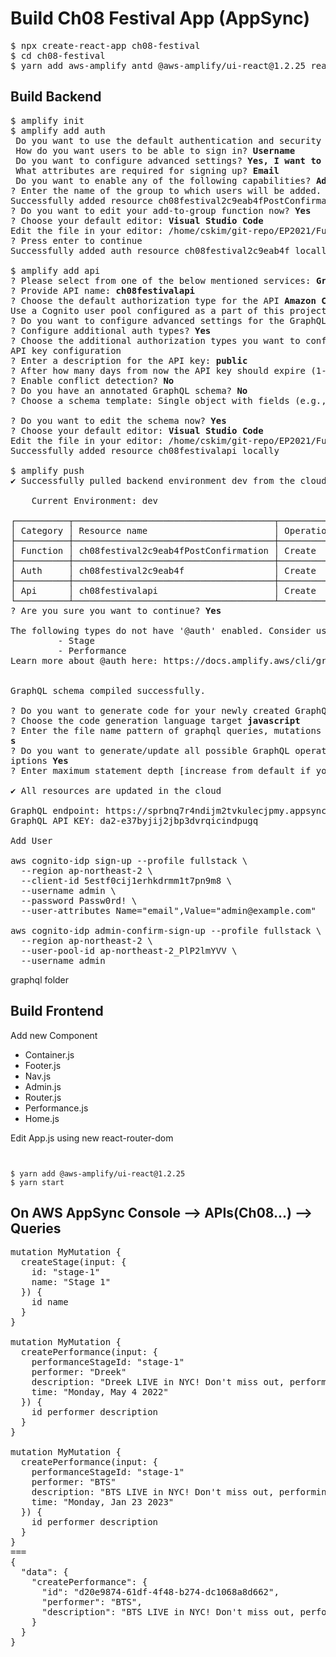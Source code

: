 # Build Ch08 Festival App (AppSync)

<pre>
$ npx create-react-app ch08-festival
$ cd ch08-festival
$ yarn add aws-amplify antd @aws-amplify/ui-react@1.2.25 react-router-dom
</pre>

## Build Backend

<pre>
$ amplify init
$ amplify add auth
 Do you want to use the default authentication and security configuration? <b>Default configuration</b>
 How do you want users to be able to sign in? <b>Username</b>
 Do you want to configure advanced settings? <b>Yes, I want to make some additional changes.</b>
 What attributes are required for signing up? <b>Email</b>
 Do you want to enable any of the following capabilities? <b>Add User to Group</b>
? Enter the name of the group to which users will be added. <b>Admin</b>
Successfully added resource ch08festival2c9eab4fPostConfirmation locally.
? Do you want to edit your add-to-group function now? <b>Yes</b>
? Choose your default editor: <b>Visual Studio Code</b>
Edit the file in your editor: /home/cskim/git-repo/EP2021/FullStack/ch08-festival/amplify/backend/function/ch08festival2c9eab4fPostConfirmation/src/add-to-group.js
? Press enter to continue 
Successfully added auth resource ch08festival2c9eab4f locally

$ amplify add api
? Please select from one of the below mentioned services: <b>GraphQL</b>
? Provide API name: <b>ch08festivalapi</b>
? Choose the default authorization type for the API <b>Amazon Cognito User Pool</b>
Use a Cognito user pool configured as a part of this project.
? Do you want to configure advanced settings for the GraphQL API <b>Yes, I want to make some additional changes.</b>
? Configure additional auth types? <b>Yes</b>
? Choose the additional authorization types you want to configure for the API <b>API key</b>
API key configuration
? Enter a description for the API key: <b>public</b>
? After how many days from now the API key should expire (1-365): <b>365</b>
? Enable conflict detection? <b>No</b>
? Do you have an annotated GraphQL schema? <b>No</b>
? Choose a schema template: Single object with fields (e.g., “Todo” with ID, name, description)

? Do you want to edit the schema now? <b>Yes</b>
? Choose your default editor: <b>Visual Studio Code</b>
Edit the file in your editor: /home/cskim/git-repo/EP2021/FullStack/ch08-festival/amplify/backend/api/ch08festivalapi/schema.graphql
Successfully added resource ch08festivalapi locally

$ amplify push
✔ Successfully pulled backend environment dev from the cloud.

    Current Environment: dev
    
┌──────────┬──────────────────────────────────────┬───────────┬───────────────────┐
│ Category │ Resource name                        │ Operation │ Provider plugin   │
├──────────┼──────────────────────────────────────┼───────────┼───────────────────┤
│ Function │ ch08festival2c9eab4fPostConfirmation │ Create    │ awscloudformation │
├──────────┼──────────────────────────────────────┼───────────┼───────────────────┤
│ Auth     │ ch08festival2c9eab4f                 │ Create    │ awscloudformation │
├──────────┼──────────────────────────────────────┼───────────┼───────────────────┤
│ Api      │ ch08festivalapi                      │ Create    │ awscloudformation │
└──────────┴──────────────────────────────────────┴───────────┴───────────────────┘
? Are you sure you want to continue? <b>Yes</b>

The following types do not have '@auth' enabled. Consider using @auth with @model
         - Stage
         - Performance
Learn more about @auth here: https://docs.amplify.aws/cli/graphql-transformer/auth


GraphQL schema compiled successfully.

? Do you want to generate code for your newly created GraphQL API <b>Yes</b>
? Choose the code generation language target <b>javascript</b>
? Enter the file name pattern of graphql queries, mutations and subscriptions <b>src/graphql/**/*.j
s</b>
? Do you want to generate/update all possible GraphQL operations - queries, mutations and subscr
iptions <b>Yes</b>
? Enter maximum statement depth [increase from default if your schema is deeply nested] <b>2</b>

✔ All resources are updated in the cloud

GraphQL endpoint: https://sprbnq7r4ndijm2tvkulecjpmy.appsync-api.ap-northeast-2.amazonaws.com/graphql
GraphQL API KEY: da2-e37byjij2jbp3dvrqicindpugq

Add User

aws cognito-idp sign-up --profile fullstack \
  --region ap-northeast-2 \
  --client-id 5estf0cij1erhkdrmm1t7pn9m8 \
  --username admin \
  --password Passw0rd! \
  --user-attributes Name="email",Value="admin@example.com"

aws cognito-idp admin-confirm-sign-up --profile fullstack \
  --region ap-northeast-2 \
  --user-pool-id ap-northeast-2_PlP2lmYVV \
  --username admin
</pre>

graphql folder

## Build Frontend

Add new Component

- Container.js
- Footer.js
- Nav.js
- Admin.js
- Router.js
- Performance.js
- Home.js

Edit App.js using new react-router-dom

```


$ yarn add @aws-amplify/ui-react@1.2.25
$ yarn start

```

## On AWS AppSync Console --> APIs(Ch08...) --> Queries

<pre>
mutation MyMutation {
  createStage(input: {
    id: "stage-1"
    name: "Stage 1"
  }) {
    id name
  }
}

mutation MyMutation {
  createPerformance(input: {
    performanceStageId: "stage-1"
    performer: "Dreek"
    description: "Dreek LIVE in NYC! Don't miss out, performing all of the hits with a few surprise performances!"
    time: "Monday, May 4 2022"
  }) {
    id performer description
  }
}

mutation MyMutation {
  createPerformance(input: {
    performanceStageId: "stage-1"
    performer: "BTS"
    description: "BTS LIVE in NYC! Don't miss out, performing all of the hits with a few surprise performances!"
    time: "Monday, Jan 23 2023"
  }) {
    id performer description
  }
}
===
{
  "data": {
    "createPerformance": {
      "id": "d20e9874-61df-4f48-b274-dc1068a8d662",
      "performer": "BTS",
      "description": "BTS LIVE in NYC! Don't miss out, performing all of the hits with a few surprise performances!"
    }
  }
}
</pre>

